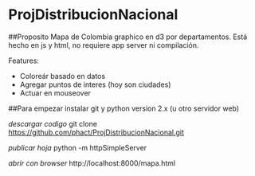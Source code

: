 ProjDistribucionNacional
========================

##Proposito
Mapa de Colombia graphico en d3 por departamentos. Está hecho en js y html, no requiere app server ni compilación.

Features:
 - Coloreár basado en datos
 - Agregar puntos de interes (hoy son ciudades)
 - Actuar en mouseover

##Para empezar
instalar git y python version 2.x (u otro servidor web)

*descargar codigo*
git clone https://github.com/phact/ProjDistribucionNacional.git

*publicar hoja*
python -m httpSimpleServer

*abrir con browser*
http://localhost:8000/mapa.html
